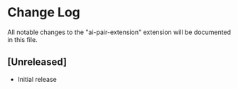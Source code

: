 # Change Log

All notable changes to the "ai-pair-extension" extension will be documented in this file.

## [Unreleased]

- Initial release